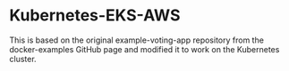 # Kubernetes-EKS-AWS

This is based on the original example-voting-app repository from the docker-examples GitHub page and modified it to work on the Kubernetes cluster.
